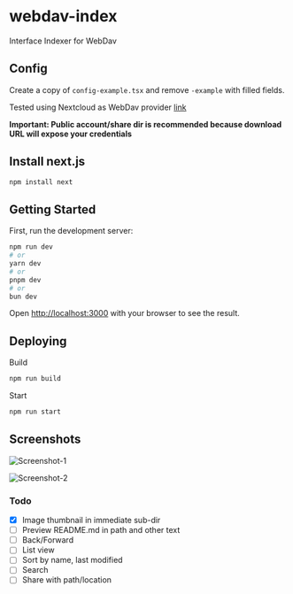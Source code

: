 # webdav-index
Interface Indexer for WebDav

## Config

Create a copy of `config-example.tsx` and remove `-example` with filled fields.

Tested using Nextcloud as WebDav provider [link](https://docs.nextcloud.com/server/latest/user_manual/en/files/access_webdav.html#accessing-public-shares-over-webdav)

**Important: Public account/share dir is recommended because download URL will expose your credentials**

## Install next.js

```bash
npm install next
```

## Getting Started

First, run the development server:

```bash
npm run dev
# or
yarn dev
# or
pnpm dev
# or
bun dev
```

Open [http://localhost:3000](http://localhost:3000) with your browser to see the result.

## Deploying

Build
```bash
npm run build
```

Start
```bash
npm run start
```

## Screenshots

![Screenshot-1](https://media.discordapp.net/attachments/1274733447184777236/1274733639854194729/image.png?ex=66c353b7&is=66c20237&hm=36b06ead97ab717329c71ddcf3cf58e6d6763cf7aab205f393b4974d3726349d)

![Screenshot-2](https://media.discordapp.net/attachments/1274733447184777236/1274733874672308255/image.png?ex=66c353ef&is=66c2026f&hm=52e953855c32323fa08106c37fa209ee7b9175aa84f4d2dc1184faebf471a447)

### Todo

- [x] Image thumbnail in immediate sub-dir
- [ ] Preview README.md in path and other text
- [ ] Back/Forward
- [ ] List view
- [ ] Sort by name, last modified
- [ ] Search
- [ ] Share with path/location
